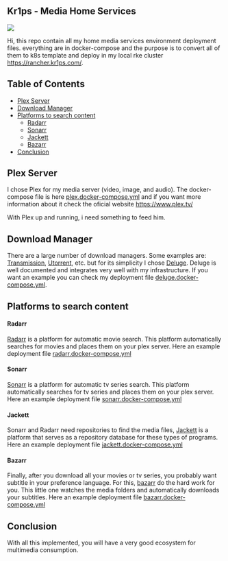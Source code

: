 ## Kr1ps - Media Home Services
![](http://kr1ps.com/wp-content/uploads/2020/03/navigate-to-start-letter-k-sign-180x180.png)

Hi, this repo contain all my home media services environment deployment files. everything are in docker-compose and the purpose is to convert all of them to k8s template and deploy in my local rke cluster https://rancher.kr1ps.com/.

## Table of Contents

- [Plex Server](#Plex-Server)
- [Download Manager](#Download-Manager)
- [Platforms to search content](#Platforms-to-search-content)
  - [Radarr](#Radarr)
  - [Sonarr](#Sonarr)
  - [Jackett](#Jackett)
  - [Bazarr](#Bazarr)
- [Conclusion](#Conclusion)


## Plex Server

I chose Plex for my media server (video, image, and audio). The docker-compose file is here [plex.docker-compose.yml](https://github.com/kr1ps/kr1ps-MediaHomeServices/blob/master/plex.docker-compose.yml) and if you want more information about it check the oficial website https://www.plex.tv/

With Plex up and running, i need something to feed him.

## Download Manager

There are a large number of download managers. Some examples are: [Transmission](https://transmissionbt.com/), [Utorrent](https://www.utorrent.com/), etc. but for its simplicity I chose [Deluge](https://deluge-torrent.org/). Deluge is well documented and integrates very well with my infrastructure. If you want an example you can check my deployment file [deluge.docker-compose.yml](https://github.com/kr1ps/kr1ps-MediaHomeServices/blob/master/deluge.docker-compose.yml).

## Platforms to search content

#### Radarr

[Radarr](https://radarr.video/) is a platform for automatic movie search. This platform automatically searches for movies and places them on your plex server. Here an example deployment file [radarr.docker-compose.yml](https://github.com/kr1ps/kr1ps-MediaHomeServices/blob/master/radarr.docker-compose.yml)

#### Sonarr

[Sonarr](https://sonarr.tv/) is a platform for automatic tv series search. This platform automatically searches for tv series and places them on your plex server. Here an example deployment file [sonarr.docker-compose.yml](https://github.com/kr1ps/kr1ps-MediaHomeServices/blob/master/sonarr.docker-compose.yml)

#### Jackett

Sonarr and Radarr need repositories to find the media files,  [Jackett](https://libraries.io/github/Jackett/Jackett/) is a platform that serves as a repository database for these types of programs. Here an example deployment file [jackett.docker-compose.yml](https://github.com/kr1ps/kr1ps-MediaHomeServices/blob/master/jackett.docker-compose.yml)

#### Bazarr

Finally, after you download all your movies or tv series, you probably want subtitle in your preference language. For this, [bazarr](https://www.bazarr.media/) do the hard work for you. This little one watches the media folders and automatically downloads your subtitles. Here an example deployment file [bazarr.docker-compose.yml](https://github.com/kr1ps/kr1ps-MediaHomeServices/blob/master/bazarr.docker-compose.yml)

## Conclusion

With all this implemented, you will have a very good ecosystem for multimedia consumption.


